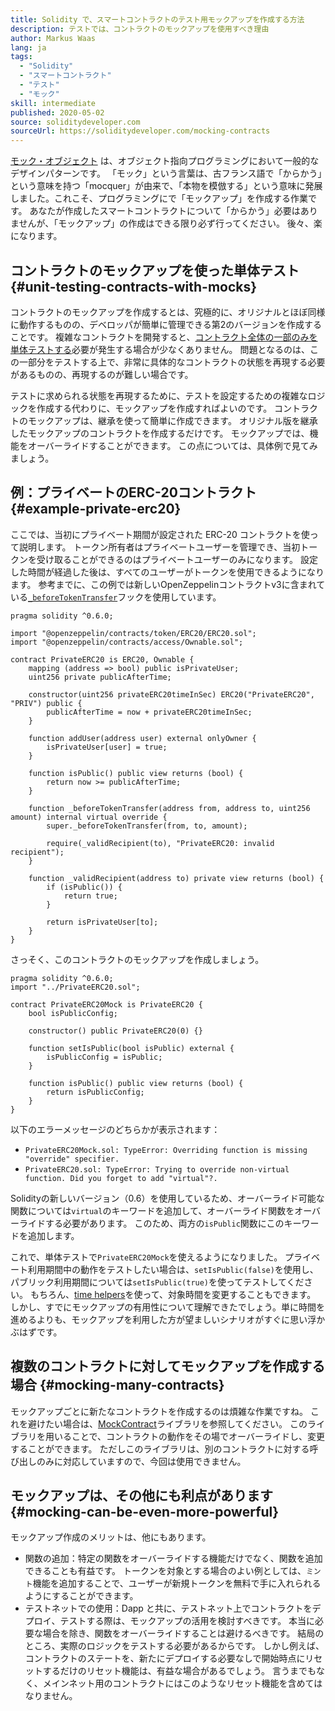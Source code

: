 ```yaml
---
title: Solidity で、スマートコントラクトのテスト用モックアップを作成する方法
description: テストでは、コントラクトのモックアップを使用すべき理由
author: Markus Waas
lang: ja
tags:
  - "Solidity"
  - "スマートコントラクト"
  - "テスト"
  - "モック"
skill: intermediate
published: 2020-05-02
source: soliditydeveloper.com
sourceUrl: https://soliditydeveloper.com/mocking-contracts
---
```


[モック・オブジェクト](https://wikipedia.org/wiki/Mock_object) は、オブジェクト指向プログラミングにおいて一般的なデザインパターンです。 「モック」という言葉は、古フランス語で「からかう」という意味を持つ「mocquer」が由来で、「本物を模倣する」という意味に発展しました。これこそ、プログラミングにで「モックアップ」を作成する作業です。 あなたが作成したスマートコントラクトについて「からかう」必要はありませんが、「モックアップ」の作成はできる限り必ず行ってください。 後々、楽になります。

## コントラクトのモックアップを使った単体テスト {#unit-testing-contracts-with-mocks}

コントラクトのモックアップを作成するとは、究極的に、オリジナルとほぼ同様に動作するものの、デベロッパが簡単に管理できる第2のバージョンを作成することです。 複雑なコントラクトを開発すると、[コントラクト全体の一部のみを単体テストする](/developers/docs/smart-contracts/testing/)必要が発生する場合が少なくありません。 問題となるのは、この一部分をテストする上で、非常に具体的なコントラクトの状態を再現する必要があるものの、再現するのが難しい場合です。

テストに求められる状態を再現するために、テストを設定するための複雑なロジックを作成する代わりに、モックアップを作成すればよいのです。 コントラクトのモックアップは、継承を使って簡単に作成できます。 オリジナル版を継承したモックアップのコントラクトを作成するだけです。 モックアップでは、機能をオーバーライドすることができます。 この点については、具体例で見てみましょう。

## 例：プライベートのERC-20コントラクト {#example-private-erc20}

ここでは、当初にプライベート期間が設定された ERC-20 コントラクトを使って説明します。 トークン所有者はプライベートユーザーを管理でき、当初トークンを受け取ることができるのはプライベートユーザーのみになります。 設定した時間が経過した後は、すべてのユーザーがトークンを使用できるようになります。 参考までに、この例では新しいOpenZeppelinコントラクトv3に含まれている[`_beforeTokenTransfer`](https://docs.openzeppelin.com/contracts/3.x/extending-contracts#using-hooks)フックを使用しています。

```solidity
pragma solidity ^0.6.0;

import "@openzeppelin/contracts/token/ERC20/ERC20.sol";
import "@openzeppelin/contracts/access/Ownable.sol";

contract PrivateERC20 is ERC20, Ownable {
    mapping (address => bool) public isPrivateUser;
    uint256 private publicAfterTime;

    constructor(uint256 privateERC20timeInSec) ERC20("PrivateERC20", "PRIV") public {
        publicAfterTime = now + privateERC20timeInSec;
    }

    function addUser(address user) external onlyOwner {
        isPrivateUser[user] = true;
    }

    function isPublic() public view returns (bool) {
        return now >= publicAfterTime;
    }

    function _beforeTokenTransfer(address from, address to, uint256 amount) internal virtual override {
        super._beforeTokenTransfer(from, to, amount);

        require(_validRecipient(to), "PrivateERC20: invalid recipient");
    }

    function _validRecipient(address to) private view returns (bool) {
        if (isPublic()) {
            return true;
        }

        return isPrivateUser[to];
    }
}
```

さっそく、このコントラクトのモックアップを作成しましょう。

```solidity
pragma solidity ^0.6.0;
import "../PrivateERC20.sol";

contract PrivateERC20Mock is PrivateERC20 {
    bool isPublicConfig;

    constructor() public PrivateERC20(0) {}

    function setIsPublic(bool isPublic) external {
        isPublicConfig = isPublic;
    }

    function isPublic() public view returns (bool) {
        return isPublicConfig;
    }
}
```

以下のエラーメッセージのどちらかが表示されます：

- `PrivateERC20Mock.sol: TypeError: Overriding function is missing "override" specifier.`
- `PrivateERC20.sol: TypeError: Trying to override non-virtual function. Did you forget to add "virtual"?.`

Solidityの新しいバージョン（0.6）を使用しているため、オーバーライド可能な関数については`virtual`のキーワードを追加して、オーバーライド関数をオーバーライドする必要があります。 このため、両方の`isPublic`関数にこのキーワードを追加します。

これで、単体テストで`PrivateERC20Mock`を使えるようになりました。 プライベート利用期間中の動作をテストしたい場合は、`setIsPublic(false)`を使用し、パブリック利用期間については`setIsPublic(true)`を使ってテストしてください。 もちろん、[time helpers](https://docs.openzeppelin.com/test-helpers/0.5/api#increase)を使って、対象時間を変更することもできます。 しかし、すでにモックアップの有用性について理解できたでしょう。単に時間を進めるよりも、モックアップを利用した方が望ましいシナリオがすぐに思い浮かぶはずです。

## 複数のコントラクトに対してモックアップを作成する場合 {#mocking-many-contracts}

モックアップごとに新たなコントラクトを作成するのは煩雑な作業ですね。 これを避けたい場合は、[MockContract](https://github.com/gnosis/mock-contract)ライブラリを参照してください。 このライブラリを用いることで、コントラクトの動作をその場でオーバーライドし、変更することができます。 ただしこのライブラリは、別のコントラクトに対する呼び出しのみに対応していますので、今回は使用できません。

## モックアップは、その他にも利点があります {#mocking-can-be-even-more-powerful}

モックアップ作成のメリットは、他にもあります。

- 関数の追加：特定の関数をオーバーライドする機能だけでなく、関数を追加できることも有益です。 トークンを対象とする場合のよい例としては、`ミント`機能を追加することで、ユーザーが新規トークンを無料で手に入れられるようにすることができます。
- テストネットでの使用：Dapp と共に、テストネット上でコントラクトをデプロイ、テストする際は、モックアップの活用を検討すべきです。 本当に必要な場合を除き、関数をオーバーライドすることは避けるべきです。 結局のところ、実際のロジックをテストする必要があるからです。 しかし例えば、コントラクトのステートを、新たにデプロイする必要なしで開始時点にリセットするだけのリセット機能は、有益な場合があるでしょう。 言うまでもなく、メインネット用のコントラクトにはこのようなリセット機能を含めてはなりません。
